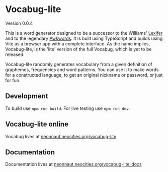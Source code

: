 # Vocabug-lite

Version 0.0.4

This is a word generator designed to be a successor to the Williams' [Lexifer][1] and to the legendary [Awkwords][2]. It is built using TypeScript and builds using Vite as a browser app with a complete interface. As the name implies, Vocabug-lite, is the 'lite' version of the full Vocabug, which is yet to be released.

Vocabug-lite randomly generates vocabulary from a given definition of graphemes, frequencies and word patterns. You can use it to make words for a constructed language, to get an original nickname or password, or just for fun.

## Development

To build use `npm run build`. For live testing use `npm run dev`. 

## Vocabug-lite online

Vocabug lives at [neonnaut.neocities.org/vocabug-lite][3]

## Documentation

Documentation lives at [neonnaut.neocities.org/vocabug-lite_docs][4]

[1]: https://github.com/bbrk24/lexifer-ts
[2]: https://github.com/nai888/awkwords
[3]: https://neonnaut.neocities.org/vocabug-lite "deployment"
[4]: https://neonnaut.neocities.org/vocabug-lite_docs "docs"